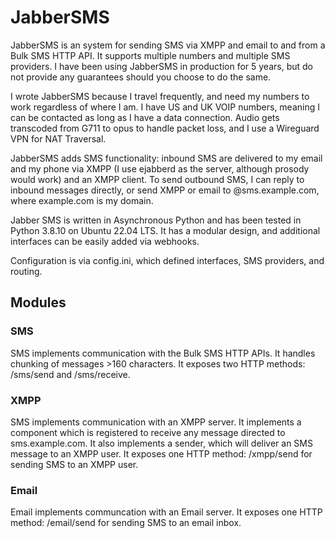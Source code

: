 # JabberSMS

JabberSMS is an system for sending SMS via XMPP and email to and from a Bulk SMS HTTP API. It supports multiple numbers and multiple SMS providers. I have been using JabberSMS in production for 5 years, but do not provide any guarantees should you choose to do the same.

I wrote JabberSMS because I travel frequently, and need my numbers to work regardless of where I am. I have US and UK VOIP numbers, meaning I can be contacted as long as I have a data connection. Audio gets transcoded from G711 to opus to handle packet loss, and I use a Wireguard VPN for NAT Traversal.

JabberSMS adds SMS functionality: inbound SMS are delivered to my email and my phone via XMPP (I use ejabberd as the server, although prosody would work) and an XMPP client. To send outbound SMS, I can reply to inbound messages directly, or send XMPP or email to <phone number>@sms.example.com, where example.com is my domain.

Jabber SMS is written in Asynchronous Python and has been tested in Python 3.8.10 on Ubuntu 22.04 LTS. It has a modular design, and additional interfaces can be easily added via webhooks.

Configuration is via config.ini, which defined interfaces, SMS providers, and routing.

## Modules

### SMS

SMS implements communication with the Bulk SMS HTTP APIs. It handles chunking of messages >160 characters. It exposes two HTTP methods: /sms/send and /sms/receive.

### XMPP

SMS implements communication with an XMPP server. It implements a component which is registered to receive any message directed to sms.example.com. It also implements a sender, which will deliver an SMS message to an XMPP user. It exposes one HTTP method: /xmpp/send for sending SMS to an XMPP user.

### Email

Email implements communcation with an Email server. It exposes one HTTP method: /email/send for sending SMS to an email inbox.
